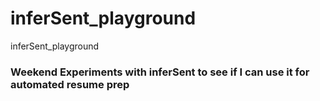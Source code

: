 # inferSent_playground
inferSent_playground

### Weekend Experiments with inferSent to see if I can use it for automated resume prep
